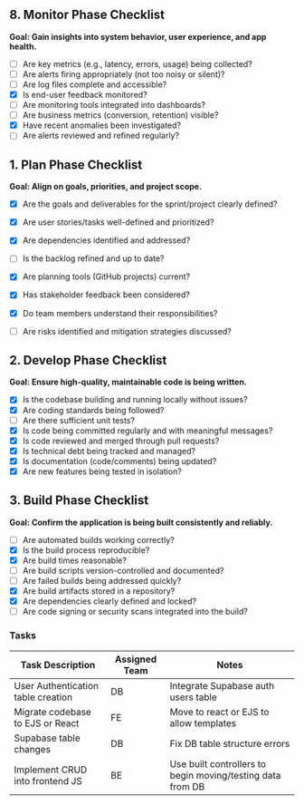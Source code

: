 ## 8. Monitor Phase Checklist
**Goal: Gain insights into system behavior, user experience, and app health.**

- [ ] Are key metrics (e.g., latency, errors, usage) being collected?
- [ ] Are alerts firing appropriately (not too noisy or silent)?
- [ ] Are log files complete and accessible?
- [x] Is end-user feedback monitored?
- [ ] Are monitoring tools integrated into dashboards?
- [ ] Are business metrics (conversion, retention) visible?
- [x] Have recent anomalies been investigated?
- [ ] Are alerts reviewed and refined regularly?

## 1. Plan Phase Checklist
**Goal: Align on goals, priorities, and project scope.**

- [x] Are the goals and deliverables for the sprint/project clearly defined?
- [x] Are user stories/tasks well-defined and prioritized?
- [x] Are dependencies identified and addressed?
- [ ] Is the backlog refined and up to date?
- [x] Are planning tools (GitHub projects) current?
- [x] Has stakeholder feedback been considered?
- [x] Do team members understand their responsibilities?
- [ ] Are risks identified and mitigation strategies discussed?


## 2. Develop Phase Checklist
**Goal: Ensure high-quality, maintainable code is being written.**

- [x] Is the codebase building and running locally without issues?
- [x] Are coding standards being followed?
- [ ] Are there sufficient unit tests?
- [x] Is code being committed regularly and with meaningful messages?
- [x] Is code reviewed and merged through pull requests?
- [x] Is technical debt being tracked and managed?
- [x] Is documentation (code/comments) being updated?
- [x] Are new features being tested in isolation?

## 3. Build Phase Checklist
**Goal: Confirm the application is being built consistently and reliably.**

- [ ] Are automated builds working correctly?
- [x] Is the build process reproducible?
- [x] Are build times reasonable?
- [ ] Are build scripts version-controlled and documented?
- [ ] Are failed builds being addressed quickly?
- [x] Are build artifacts stored in a repository?
- [x] Are dependencies clearly defined and locked?
- [ ] Are code signing or security scans integrated into the build?

### Tasks
| Task Description | Assigned Team | Notes |
|------------------|---------------|-------|
| User Authentication table creation | DB | Integrate Supabase auth users table |
| Migrate codebase to EJS or React | FE | Move to react or EJS to allow templates |
| Supabase table changes | DB | Fix DB table structure errors |
| Implement CRUD into frontend JS | BE | Use built controllers to begin moving/testing data from DB |

